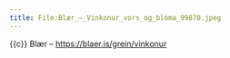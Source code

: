 ```yaml
---
title: File:Blær_–_Vinkonur_vors_og_blóma_99870.jpeg
---
```


{{c}} Blær – https://blaer.is/grein/vinkonur
